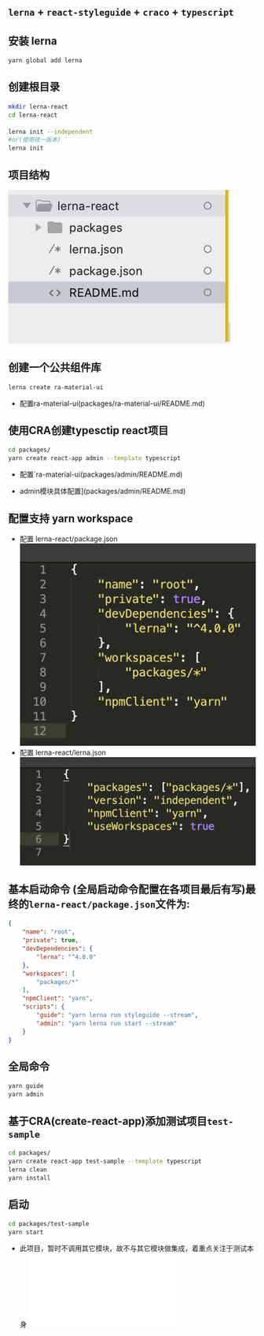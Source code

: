 ## `lerna` + `react-styleguide` + `craco` + `typescript`

## 安装 lerna

```sh
yarn global add lerna
```

## 创建根目录

```sh
mkdir lerna-react
cd lerna-react

lerna init --independent
#or(使用统一版本)
lerna init
```

## 项目结构

![floder-structure](README_img/root_structure.png)

## 创建一个公共组件库

```sh
lerna create ra-material-ui
```
* 配置ra-material-ui(packages/ra-material-ui/README.md)

## 使用CRA创建typesctip react项目
```sh
cd packages/
yarn create react-app admin --template typescript
```

* 配置`ra-material-ui(packages/admin/README.md)

* admin模块具体配置](packages/admin/README.md)

## 配置支持 yarn workspace  

 * 配置 lerna-react/package.json  
 ![lerna-react/package.json](README_img/root.package.json.png)
 * 配置 lerna-react/lerna.json  
 ![lerna-react/lerna.json](README_img/root.lerna.json.png)

## 基本启动命令 (全局启动命令配置在各项目最后有写)最终的`lerna-react/package.json`文件为:
```json
{
    "name": "root",
    "private": true,
    "devDependencies": {
        "lerna": "^4.0.0"
    },
    "workspaces": [
        "packages/*"
    ],
    "npmClient": "yarn",
    "scripts": {
        "guide": "yarn lerna run styleguide --stream",
        "admin": "yarn lerna run start --stream"
    }
}

```
## 全局命令
```sh
yarn guide
yarn admin
```

## 基于CRA(create-react-app)添加测试项目`test-sample`
```sh
cd packages/
yarn create react-app test-sample --template typescript
lerna clean
yarn install
```
## 启动
```sh
cd packages/test-sample
yarn start
```

* 此项目，暂时不调用其它模块，故不与其它模块做集成，着重点关注于测试本身
![测试相关说明](packages/admin/README.md)